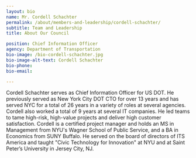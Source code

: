 ```yaml
---
layout: bio
name: Mr. Cordell Schachter
permalink: /about/members-and-leadership/cordell-schachter/
subtitle: Team and Leadership
title: About Our Council

position: Chief Information Officer
agency: Department of Transportation
bio-image: /bio-cordell-schachter.jpg
bio-image-alt-text: Cordell Schachter
bio-phone:
bio-email:

---
```


Cordell Schachter serves as Chief Information Officer for US DOT. He previously served as New York City DOT CTO for over 13 years and has served NYC for a total of 26 years in a variety of roles at several agencies.  Cordell also worked a total of 9 years at several IT companies. He led teams to tame high-risk, high-value projects and deliver high customer satisfaction. Cordell is a certified project manager and holds an MS in Management from NYU's Wagner School of Public Service, and a BA in Economics from SUNY Buffalo. He served on the board of directors of ITS America and taught "Civic Technology for Innovation" at NYU and at Saint Peter’s University in Jersey City, NJ.